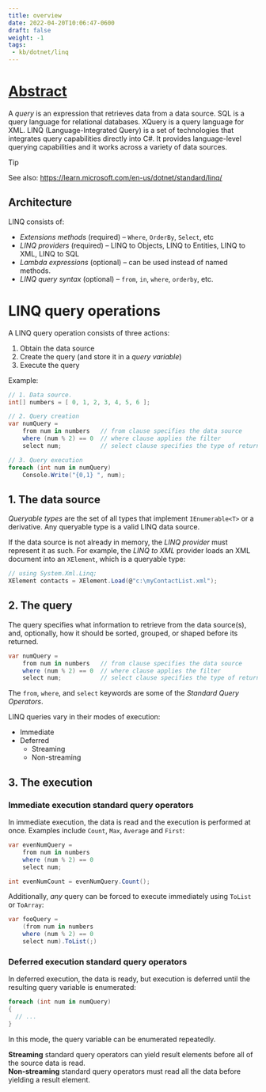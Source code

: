 ```yaml
---
title: overview
date: 2022-04-20T10:06:47-0600
draft: false
weight: -1
tags:
 - kb/dotnet/linq
---
```


# [Abstract](https://learn.microsoft.com/en-us/dotnet/csharp/linq/)
A *query* is an expression that retrieves data from a data source. SQL is a query language for relational databases. XQuery is a query language for XML. 
LINQ (Language-Integrated Query) is a set of technologies that integrates query capabilities directly into C#. 
It provides language-level querying capabilities and it works across a variety of data sources.

> [!TIP]
> See also: https://learn.microsoft.com/en-us/dotnet/standard/linq/

## Architecture
LINQ consists of:
- *Extensions methods* (required) – `Where`, `OrderBy`, `Select`, etc
- *LINQ providers* (required) – LINQ to Objects, LINQ to Entities, LINQ to XML, LINQ to SQL
- *Lambda expressions* (optional) – can be used instead of named methods.
- *LINQ query syntax* (optional) – `from`, `in`, `where`, `orderby`, etc.

# LINQ query operations
A LINQ query operation consists of three actions:
1. Obtain the data source
2. Create the query (and store it in a *query variable*)
3. Execute the query

Example:
```cs
// 1. Data source.
int[] numbers = [ 0, 1, 2, 3, 4, 5, 6 ];

// 2. Query creation
var numQuery =
    from num in numbers   // from clause specifies the data source
    where (num % 2) == 0  // where clause applies the filter
    select num;           // select clause specifies the type of returned elements

// 3. Query execution
foreach (int num in numQuery) 
    Console.Write("{0,1} ", num);
```

## 1. The data source
*Queryable types* are the set of all types that implement `IEnumerable<T>` or a derivative. Any queryable type is a valid LINQ data source. 

If the data source is not already in memory, the *LINQ provider* must represent it as such.
For example, the *LINQ to XML* provider loads an XML document into an `XElement`, which is a queryable type:
```cs
// using System.Xml.Linq;
XElement contacts = XElement.Load(@"c:\myContactList.xml");
```

## 2. The query
The query specifies what information to retrieve from the data source(s), and, optionally, how it should
be sorted, grouped, or shaped before its returned.

```cs
var numQuery =
    from num in numbers   // from clause specifies the data source
    where (num % 2) == 0  // where clause applies the filter
    select num;           // select clause specifies the type of returned elements
```

The `from`, `where`, and `select` keywords are some of the *Standard Query Operators*. 

LINQ queries vary in their modes of execution:
- Immediate
- Deferred
  - Streaming
  - Non-streaming 

## 3. The execution
### Immediate execution standard query operators
In immediate execution, the data is read and the execution is performed at once.
Examples include `Count`, `Max`, `Average` and `First`:
```cs
var evenNumQuery =
    from num in numbers
    where (num % 2) == 0
    select num;

int evenNumCount = evenNumQuery.Count();
```

Additionally, *any* query can be forced to execute immediately using `ToList` or `ToArray`:
```cs
var fooQuery =
    (from num in numbers
    where (num % 2) == 0
    select num).ToList(;)
```

### Deferred execution standard query operators
In deferred execution, the data is ready, but execution is deferred until the resulting
query variable is enumerated:

```cs
foreach (int num in numQuery)
{
  // ...
}
```

In this mode, the query variable can be enumerated repeatedly.

**Streaming** standard query operators can yield result elements before all of the source data is read.  
**Non-streaming** standard query operators must read all the data before yielding a result element.  
